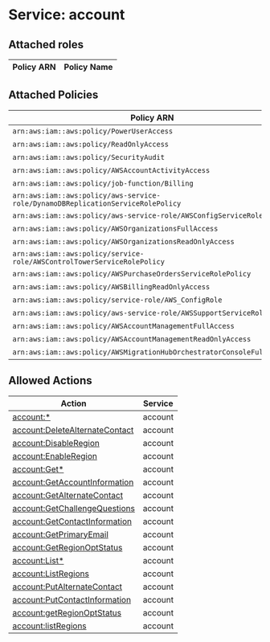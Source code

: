 # Service: account

## Attached roles

| Policy ARN | Policy Name |
|------------|-------------|
## Attached Policies

| Policy ARN | Policy Name |
|------------|-------------|
| `arn:aws:iam::aws:policy/PowerUserAccess` | [PowerUserAccess](../policies.md#poweruseraccess) |
| `arn:aws:iam::aws:policy/ReadOnlyAccess` | [ReadOnlyAccess](../policies.md#readonlyaccess) |
| `arn:aws:iam::aws:policy/SecurityAudit` | [SecurityAudit](../policies.md#securityaudit) |
| `arn:aws:iam::aws:policy/AWSAccountActivityAccess` | [AWSAccountActivityAccess](../policies.md#awsaccountactivityaccess) |
| `arn:aws:iam::aws:policy/job-function/Billing` | [Billing](../policies.md#billing) |
| `arn:aws:iam::aws:policy/aws-service-role/DynamoDBReplicationServiceRolePolicy` | [DynamoDBReplicationServiceRolePolicy](../policies.md#dynamodbreplicationservicerolepolicy) |
| `arn:aws:iam::aws:policy/aws-service-role/AWSConfigServiceRolePolicy` | [AWSConfigServiceRolePolicy](../policies.md#awsconfigservicerolepolicy) |
| `arn:aws:iam::aws:policy/AWSOrganizationsFullAccess` | [AWSOrganizationsFullAccess](../policies.md#awsorganizationsfullaccess) |
| `arn:aws:iam::aws:policy/AWSOrganizationsReadOnlyAccess` | [AWSOrganizationsReadOnlyAccess](../policies.md#awsorganizationsreadonlyaccess) |
| `arn:aws:iam::aws:policy/service-role/AWSControlTowerServiceRolePolicy` | [AWSControlTowerServiceRolePolicy](../policies.md#awscontroltowerservicerolepolicy) |
| `arn:aws:iam::aws:policy/AWSPurchaseOrdersServiceRolePolicy` | [AWSPurchaseOrdersServiceRolePolicy](../policies.md#awspurchaseordersservicerolepolicy) |
| `arn:aws:iam::aws:policy/AWSBillingReadOnlyAccess` | [AWSBillingReadOnlyAccess](../policies.md#awsbillingreadonlyaccess) |
| `arn:aws:iam::aws:policy/service-role/AWS_ConfigRole` | [AWS_ConfigRole](../policies.md#aws_configrole) |
| `arn:aws:iam::aws:policy/aws-service-role/AWSSupportServiceRolePolicy` | [AWSSupportServiceRolePolicy](../policies.md#awssupportservicerolepolicy) |
| `arn:aws:iam::aws:policy/AWSAccountManagementFullAccess` | [AWSAccountManagementFullAccess](../policies.md#awsaccountmanagementfullaccess) |
| `arn:aws:iam::aws:policy/AWSAccountManagementReadOnlyAccess` | [AWSAccountManagementReadOnlyAccess](../policies.md#awsaccountmanagementreadonlyaccess) |
| `arn:aws:iam::aws:policy/AWSMigrationHubOrchestratorConsoleFullAccess` | [AWSMigrationHubOrchestratorConsoleFullAccess](../policies.md#awsmigrationhuborchestratorconsolefullaccess) |

## Allowed Actions

| Action | Service |
|--------|---------|
| [account:*](../actions.md#account:all) | account |
| [account:DeleteAlternateContact](../actions.md#account:deletealternatecontact) | account |
| [account:DisableRegion](../actions.md#account:disableregion) | account |
| [account:EnableRegion](../actions.md#account:enableregion) | account |
| [account:Get*](../actions.md#account:getall) | account |
| [account:GetAccountInformation](../actions.md#account:getaccountinformation) | account |
| [account:GetAlternateContact](../actions.md#account:getalternatecontact) | account |
| [account:GetChallengeQuestions](../actions.md#account:getchallengequestions) | account |
| [account:GetContactInformation](../actions.md#account:getcontactinformation) | account |
| [account:GetPrimaryEmail](../actions.md#account:getprimaryemail) | account |
| [account:GetRegionOptStatus](../actions.md#account:getregionoptstatus) | account |
| [account:List*](../actions.md#account:listall) | account |
| [account:ListRegions](../actions.md#account:listregions) | account |
| [account:PutAlternateContact](../actions.md#account:putalternatecontact) | account |
| [account:PutContactInformation](../actions.md#account:putcontactinformation) | account |
| [account:getRegionOptStatus](../actions.md#account:getregionoptstatus) | account |
| [account:listRegions](../actions.md#account:listregions) | account |